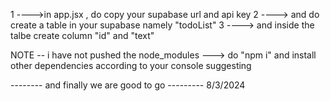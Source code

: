 1 ---->in app.jsx , do copy your supabase url and api key
2 ----> and do create a table in your supabase namely "todoList"
3 ----> and inside the talbe create column "id" and "text"


NOTE -- i have not pushed the node_modules ---> do "npm i" 
and install other dependencies according to your console suggesting


--------   and finally we are good to go ---------     8/3/2024
